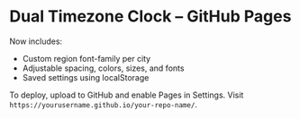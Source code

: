 # Dual Timezone Clock – GitHub Pages

Now includes:
- Custom region font-family per city
- Adjustable spacing, colors, sizes, and fonts
- Saved settings using localStorage

To deploy, upload to GitHub and enable Pages in Settings.
Visit `https://yourusername.github.io/your-repo-name/`.